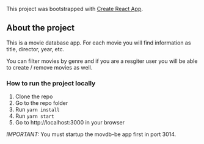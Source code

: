 This project was bootstrapped with [Create React App](https://github.com/facebook/create-react-app).

## About the project

This is a movie database app. For each movie you will find information as title, director, year, etc.

You can filter movies by genre and if you are a resgiter user you will be able to create / remove movies as well.

### How to run the project locally

1. Clone the repo
2. Go to the repo folder
3. Run `yarn install`
4. Run `yarn start`
5. Go to http://localhost:3000 in your browser

_IMPORTANT:_ You must startup the movdb-be app first in port 3014.
